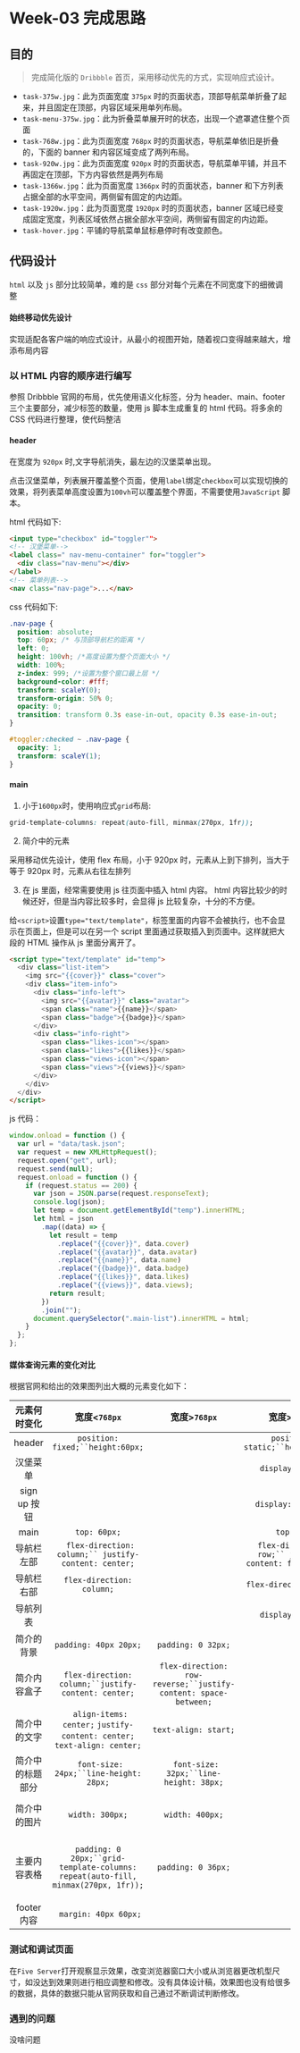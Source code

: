 # Week-03 完成思路

## 目的

> 完成简化版的 `Dribbble` 首页，采用移动优先的方式，实现响应式设计。

- `task-375w.jpg`：此为页面宽度 `375px` 时的页面状态，顶部导航菜单折叠了起来，并且固定在顶部，内容区域采用单列布局。
- `task-menu-375w.jpg`：此为折叠菜单展开时的状态，出现一个遮罩遮住整个页面
- `task-768w.jpg`：此为页面宽度 `768px` 时的页面状态，导航菜单依旧是折叠的，下面的 banner 和内容区域变成了两列布局。
- `task-920w.jpg`：此为页面宽度 `920px` 时的页面状态，导航菜单平铺，并且不再固定在顶部，下方内容依然是两列布局
- `task-1366w.jpg`：此为页面宽度 `1366px` 时的页面状态，banner 和下方列表占据全部的水平空间，两侧留有固定的内边距。
- `task-1920w.jpg`：此为页面宽度 `1920px` 时的页面状态，banner 区域已经变成固定宽度，列表区域依然占据全部水平空间，两侧留有固定的内边距。
- `task-hover.jpg`：平铺的导航菜单鼠标悬停时有改变颜色。

## 代码设计

`html` 以及 `js` 部分比较简单，难的是 `css` 部分对每个元素在不同宽度下的细微调整

#### 始终移动优先设计

实现适配各客户端的响应式设计，从最小的视图开始，随着视口变得越来越大，增添布局内容

### 以 HTML 内容的顺序进行编写

参照 Dribbble 官网的布局，优先使用语义化标签，分为 header、main、footer 三个主要部分，减少标签的数量，使用 js 脚本生成重复的 html 代码。将多余的 CSS 代码进行整理，使代码整洁

#### header

在宽度为 `920px` 时,文字导航消失，最左边的汉堡菜单出现。

点击汉堡菜单，列表展开覆盖整个页面，使用`label`绑定`checkbox`可以实现切换的效果，将列表菜单高度设置为`100vh`可以覆盖整个界面，不需要使用`JavaScript` 脚本。

html 代码如下:

```html
<input type="checkbox" id="toggler"">
<!-- 汉堡菜单-->
<label class=" nav-menu-container" for="toggler">
  <div class="nav-menu"></div>
</label>
<!-- 菜单列表-->
<nav class="nav-page">...</nav>
```

css 代码如下:

```css
.nav-page {
  position: absolute;
  top: 60px; /* 与顶部导航栏的距离 */
  left: 0;
  height: 100vh; /*高度设置为整个页面大小 */
  width: 100%;
  z-index: 999; /*设置为整个窗口最上层 */
  background-color: #fff;
  transform: scaleY(0);
  transform-origin: 50% 0;
  opacity: 0;
  transition: transform 0.3s ease-in-out, opacity 0.3s ease-in-out;
}

#toggler:checked ~ .nav-page {
  opacity: 1;
  transform: scaleY(1);
}
```

#### main

1. 小于`1600px`时，使用响应式`grid`布局:

```css
grid-template-columns: repeat(auto-fill, minmax(270px, 1fr));
```

2.  简介中的元素

采用移动优先设计，使用 flex 布局，小于 920px 时，元素从上到下排列，当大于等于 920px 时，元素从右往左排列

3. 在 js 里面，经常需要使用 js 往页面中插入 html 内容。
   html 内容比较少的时候还好，但是当内容比较多时，会显得 js 比较复杂，十分的不方便。

​ 给`<script>`设置`type="text/template"`，标签里面的内容不会被执行，也不会显示在页面上，但是可以在另一个 script 里面通过获取插入到页面中。这样就把大段的 HTML 操作从 js 里面分离开了。

```html
<script type="text/template" id="temp">
  <div class="list-item">
    <img src="{{cover}}" class="cover">
    <div class="item-info">
      <div class="info-left">
        <img src="{{avatar}}" class="avatar">
        <span class="name">{{name}}</span>
        <span class="badge">{{badge}}</span>
      </div>
      <div class="info-right">
        <span class="likes-icon"></span>
        <span class="likes">{{likes}}</span>
        <span class="views-icon"></span>
        <span class="views">{{views}}</span>
      </div>
    </div>
  </div>
</script>
```

js 代码：

```js
window.onload = function () {
  var url = "data/task.json";
  var request = new XMLHttpRequest();
  request.open("get", url);
  request.send(null);
  request.onload = function () {
    if (request.status == 200) {
      var json = JSON.parse(request.responseText);
      console.log(json);
      let temp = document.getElementById("temp").innerHTML;
      let html = json
        .map((data) => {
          let result = temp
            .replace("{{cover}}", data.cover)
            .replace("{{avatar}}", data.avatar)
            .replace("{{name}}", data.name)
            .replace("{{badge}}", data.badge)
            .replace("{{likes}}", data.likes)
            .replace("{{views}}", data.views);
          return result;
        })
        .join("");
      document.querySelector(".main-list").innerHTML = html;
    }
  };
};
```

#### 媒体查询元素的变化对比

根据官网和给出的效果图列出大概的元素变化如下：

|   元素何时变化   |                                    宽度<`768px`                                     |                           宽度>`768px`                            |                      宽度>`920px`                       |              宽度>`1366px`              |                          宽度>`1600px`                          |
| :--------------: | :---------------------------------------------------------------------------------: | :---------------------------------------------------------------: | :-----------------------------------------------------: | :-------------------------------------: | :-------------------------------------------------------------: |
|      header      |                         ` position: fixed;``height:60px; `                          |                                                                   |           ` position: static;``height:80px; `           |                                         |                                                                 |
|     汉堡菜单     |                                                                                     |                                                                   |                    `display: none;`                     |                                         |                                                                 |
|   sign up 按钮   |                                                                                     |                                                                   |                   `display: inline;`                    |                                         |                                                                 |
|       main       |                                    `top: 60px;`                                     |                                                                   |                        `top: 0;`                        |                                         |                                                                 |
|    导航栏左部    |                ` flex-direction: column;`` justify-content: center;`                |                                                                   | ` flex-direction: row;`` justify-content: flex-start; ` |                                         |                                                                 |
|    导航栏右部    |                              `flex-direction: column;`                              |                                                                   |                 `flex-direction: row;`                  |                                         |                                                                 |
|     导航列表     |                                                                                     |                                                                   |                    `display: none;`                     |                                         |                                                                 |
|    简介的背景    |                                `padding: 40px 20px;`                                |                        `padding: 0 32px;`                         |                                                         |           `padding: 0 72px;`            |                                                                 |
|   简介内容盒子   |                ` flex-direction: column;``justify-content: center; `                | ` flex-direction: row-reverse;``justify-content: space-between; ` |                                                         |                                         |                       `margin: 0 120px;`                        |
|   简介中的文字   |      ` align-items: center;` `justify-content: center;` ` text-align: center;`      |                       `text-align: start;`                        |                                                         |                                         |                                                                 |
| 简介中的标题部分 |                       ` font-size: 24px;``line-height: 28px;`                       |              ` font-size: 32px;``line-height: 38px;`              |                                                         | ` font-size: 48px;``line-height: 56px;` |                                                                 |
|   简介中的图片   |                                   `width: 300px;`                                   |                          `width: 400px;`                          |                                                         |    ` height: auto;`` width: 510px;`     |                                                                 |
|   主要内容表格   | ` padding: 0 20px;``grid-template-columns: repeat(auto-fill, minmax(270px, 1fr)); ` |                        `padding: 0 36px;`                         |                                                         |           `padding: 0 72px;`            | `grid-template-columns: repeat(auto-fill, minmax(336px, 1fr));` |
|   footer 内容    |                                ` margin: 40px 60px;`                                |                                                                   |                                                         |                                         |                      `margin: 40px 80px;`                       |

### 测试和调试页面

在`Five Server`打开观察显示效果，改变浏览器窗口大小或从浏览器更改机型尺寸，如没达到效果则进行相应调整和修改。没有具体设计稿，效果图也没有给很多的数据，具体的数据只能从官网获取和自己通过不断调试判断修改。

### 遇到的问题

没啥问题
